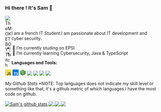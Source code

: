 ### Hi there ! It's Sam 👋

<a href="https://www.twitch.tv/themoketboy">
  <img align="left" alt="TheMOKETBOY | Twitch " width="21px" src="http://assets.stickpng.com/images/580b57fcd9996e24bc43c540.png" />
</a>

<br />
<br />

I am a french IT Student.I am passionate about IT development and cyber security.
- 🔭 I’m currently studing  on EPSI 
- 🌱 I’m currently learning Cybersecurity, Java & TypeScript

**Languages and Tools:**  

<code><img height="20" src="https://raw.githubusercontent.com/github/explore/80688e429a7d4ef2fca1e82350fe8e3517d3494d/topics/javascript/javascript.png"></code>
<code><img height="20" src="https://raw.githubusercontent.com/github/explore/80688e429a7d4ef2fca1e82350fe8e3517d3494d/topics/typescript/typescript.png"></code>
<code><img height="20" src="https://raw.githubusercontent.com/github/explore/80688e429a7d4ef2fca1e82350fe8e3517d3494d/topics/nodejs/nodejs.png"></code>
<code><img height="20" src="https://img2.freepng.fr/20180831/iua/kisspng-c-programming-language-logo-microsoft-visual-stud-atlas-portfolio-5b89919299aab1.1956912415357423546294.jpg"></code>
<code><img height="20" src="https://img2.freepng.fr/20180515/zxe/kisspng-jenkins-docker-continuous-delivery-installation-so-5afa799e222331.1197773615263645741398.jpg"></code>
<code><img height="20" src="https://img2.freepng.fr/20180805/iot/kisspng-logo-java-runtime-environment-programming-language-java-util-concurrentmodificationexception-Ömer-5b6766ab2d98b8.1809687115335031471868.jpg"></code>
<code><img height="20" src="https://4.bp.blogspot.com/-rtNRVM3aIvI/XJX_U07Z-II/AAAAAAAAJXY/YpdOo490FTgdKOxM4qDG-2-EzcNFAWkKACK4BGAYYCw/s640/logo%2Bfirebase%2Bicon.png"></code>

*My Github Stats* 
*NOTE: Top languages does not indicate my skill level or something like that, it's a github metric of which languages i have the most code on github.

<a href="https://github.com/TheMOKETBOY">
  <img align="center" src="https://github-readme-stats.vercel.app/api?username=TheMOKETBOY&show_icons=true&theme=radical" alt="Sam's github stats" />
</a>
<a href="https://github.com/TheMOKETBOY">
  <img align="center" src="https://github-readme-stats.anuraghazra1.vercel.app/api/top-langs/?username=TheMOKETBOY&layout=compact&theme=radical" />
</a>

<a href="https://github.com/TheMOKETBOY/GoSecuri_EpsiB3">
  <!-- Change the `github-readme-stats.anuraghazra1.vercel.app` to `github-readme-stats.vercel.app`  -->
  <img align="center" src="https://github-readme-stats.anuraghazra1.vercel.app/api/pin/?username=TheMOKETBOY&repo=GoSecuri_EpsiB3&theme=radical" />
</a>
<a href="https://github.com/TheMOKETBOY/Samuel_epsi_b2_js">
  <!-- Change the `github-readme-stats.anuraghazra1.vercel.app` to `github-readme-stats.vercel.app`  -->
  <img align="center" src="https://github-readme-stats.anuraghazra1.vercel.app/api/pin/?username=TheMOKETBOY&repo=Samuel_epsi_b2_js&theme=radical" />
</a>






<!--
**TheMOKETBOY/TheMOKETBOY** is a ✨ _special_ ✨ repository because its `README.md` (this file) appears on your GitHub profile.

Here are some ideas to get you started:

- 🔭 I’m currently working on ...
- 🌱 I’m currently learning ...
- 👯 I’m looking to collaborate on ...
- 🤔 I’m looking for help with ...
- 💬 Ask me about ...
- 📫 How to reach me: ...
- 😄 Pronouns: ...
- ⚡ Fun fact: ...
-->
